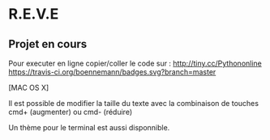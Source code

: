 # R.E.V.E
Projet en cours
---------------
Pour executer en ligne copier/coller le code sur :
http://tiny.cc/Pythononline 
https://travis-ci.org/boennemann/badges.svg?branch=master

[MAC OS X]

Il est possible de modifier la taille du texte avec la combinaison de touches cmd+ (augmenter) ou cmd- (réduire)

Un thème pour le terminal est aussi disponnible.
